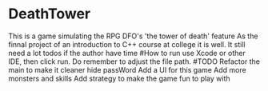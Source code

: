 # DeathTower
This is a game simulating the RPG DFO's 'the tower of death' feature
As the finnal project of an introduction to C++ course at college it is well.
It still need a lot todos if the author have time
#How to run
use Xcode or other IDE, then click run.
Do remember to adjust the file path.
#TODO
Refactor the main to make it cleaner
hide passWord
Add a UI for this game
Add more monsters and skills
Add strategy to make the game fun to play with
